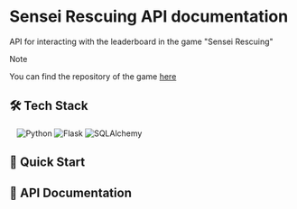 # Sensei Rescuing API documentation
API for interacting with the leaderboard in the game "Sensei Rescuing"

> [!NOTE]
> You can find the repository of the game [here](https://github.com/mikhalexandr/PyGame-Sensei-Rescuing)

## 🛠️ Tech Stack
ㅤ![Python](https://img.shields.io/badge/python-3670A0?style=for-the-badge&logo=python&logoColor=ffdd54)
![Flask](https://img.shields.io/badge/flask-%23000.svg?style=for-the-badge&logo=flask&logoColor=white)
![SQLAlchemy](https://img.shields.io/badge/sqlalchemy-4479A1.svg?style=for-the-badge&logo=mysql&logoColor=white)

## 🎯 Quick Start

## 📝 API Documentation
